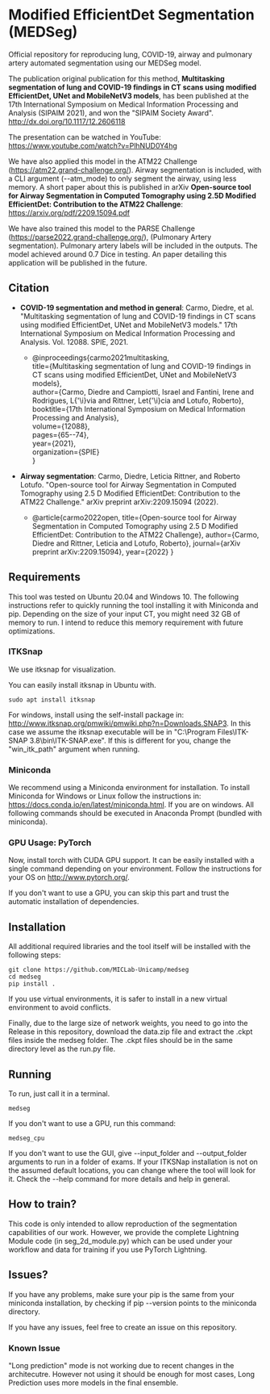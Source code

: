 # Modified EfficientDet Segmentation (MEDSeg)
Official repository for reproducing lung, COVID-19, airway and pulmonary artery automated segmentation using our MEDSeg model.

The publication original publication for this method, **Multitasking segmentation of lung and COVID-19 findings in CT scans using modified EfficientDet, UNet and MobileNetV3 models**, has been published at the 17th International Symposium on Medical Information Processing and Analysis (SIPAIM 2021), and won the "SIPAIM Society Award".
http://dx.doi.org/10.1117/12.2606118

The presentation can be watched in YouTube:
https://www.youtube.com/watch?v=PlhNUD0Y4hg

We have also applied this model in the ATM22 Challenge (https://atm22.grand-challenge.org/). Airway segmentation is included, with a CLI argument (--atm_mode) to only segment the airway, using less memory. A short paper about this is published in arXiv **Open-source tool for Airway Segmentation in
Computed Tomography using 2.5D Modified EfficientDet: Contribution to the ATM22 Challenge**: https://arxiv.org/pdf/2209.15094.pdf

We have also trained this model to the PARSE Challenge (https://parse2022.grand-challenge.org/), (Pulmonary Artery segmentation). Pulmonary artery labels will be included in the outputs. The model achieved around 0.7 Dice in testing. An paper detailing this application will be published in the future. 

## Citation
* **COVID-19 segmentation and method in general**: Carmo, Diedre, et al. "Multitasking segmentation of lung and COVID-19 findings in CT scans using modified EfficientDet, UNet and MobileNetV3 models." 17th International Symposium on Medical Information Processing and Analysis. Vol. 12088. SPIE, 2021.

    * @inproceedings{carmo2021multitasking,\
  title={Multitasking segmentation of lung and COVID-19 findings in CT scans using modified EfficientDet, UNet and MobileNetV3 models},\
  author={Carmo, Diedre and Campiotti, Israel and Fantini, Irene and Rodrigues, L{\'\i}via and Rittner, Let{\'\i}cia and Lotufo, Roberto},\
  booktitle={17th International Symposium on Medical Information Processing and Analysis},\
  volume={12088},\
  pages={65--74},\
  year={2021},\
  organization={SPIE}\
}

* **Airway segmentation**: Carmo, Diedre, Leticia Rittner, and Roberto Lotufo. "Open-source tool for Airway Segmentation in Computed Tomography using 2.5 D Modified EfficientDet: Contribution to the ATM22 Challenge." arXiv preprint arXiv:2209.15094 (2022).

    * @article{carmo2022open,
  title={Open-source tool for Airway Segmentation in Computed Tomography using 2.5 D Modified EfficientDet: Contribution to the ATM22 Challenge},
  author={Carmo, Diedre and Rittner, Leticia and Lotufo, Roberto},
  journal={arXiv preprint arXiv:2209.15094},
  year={2022}
}


## Requirements

This tool was tested on Ubuntu 20.04 and Windows 10. The following instructions refer to quickly running the tool installing it with Miniconda and pip. Depending on the size of your input CT, you might need 32 GB of memory to run. I intend to reduce this memory requirement with future optimizations.

### ITKSnap

We use itksnap for visualization. 

You can easily install itksnap in Ubuntu with.

    sudo apt install itksnap

For windows, install using the self-install package in: http://www.itksnap.org/pmwiki/pmwiki.php?n=Downloads.SNAP3. In this case we assume the itksnap executable will be in "C:\\Program Files\\ITK-SNAP 3.8\\bin\\ITK-SNAP.exe". If this is different for you, change the "win_itk_path" argument when running.

### Miniconda

We recommend using a Miniconda environment for installation. To install Miniconda for Windows or Linux follow the instructions in: https://docs.conda.io/en/latest/miniconda.html. If you are on windows. All following commands should be executed in Anaconda Prompt (bundled with miniconda).

### GPU Usage: PyTorch

Now, install torch with CUDA GPU support. It can be easily installed with a single command depending on your environment. 
Follow the instructions for your OS on http://www.pytorch.org/. 

If you don't want to use a GPU, you can skip this part and trust the automatic installation of dependencies.

## Installation

All additional required libraries and the tool itself will be installed with the following steps:

    git clone https://github.com/MICLab-Unicamp/medseg
    cd medseg
    pip install .
    
If you use virtual environments, it is safer to install in a new virtual environment to avoid conflicts.

Finally, due to the large size of network weights, you need to go into the Release in this repository, download the data.zip file and extract the .ckpt files inside the medseg folder. The .ckpt files should be in the same directory level as the run.py file.

## Running 

To run, just call it in a terminal.

    medseg

If you don't want to use a GPU, run this command:

    medseg_cpu

If you don't want to use the GUI, give --input_folder and --output_folder arguments to run in a folder of exams. If your ITKSNap installation is not on the assumed default locations, you can change where the tool will look for it. Check the --help command for more details and help in general.

## How to train?

This code is only intended to allow reproduction of the segmentation capabilities of our work. 
However, we provide the complete Lightning Module code (in seg_2d_module.py) which can be used under your workflow and data for training if you use PyTorch Lightning.

## Issues?

If you have any problems, make sure your pip is the same from your miniconda installation,
by checking if pip --version points to the miniconda directory.

If you have any issues, feel free to create an issue on this repository.

### Known Issue

"Long prediction" mode is not working due to recent changes in the architecutre. However not using it should be enough for most cases, Long Prediction uses more models in the final ensemble. 

